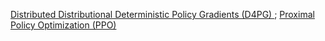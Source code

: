 [ Distributed Distributional Deterministic Policy Gradients (D4PG) ](https://openreview.net/forum?id=SyZipzbCb);
[Proximal Policy Optimization (PPO)](https://blog.openai.com/openai-baselines-ppo/)
